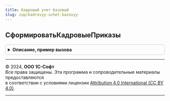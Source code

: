 ```yaml
---
title: Кадровый учет базовый
slug: zup/kadrovyy-uchet-bazovyy
---
```



## СформироватьКадровыеПриказы
<details style="margin: 1em 0; padding: 0.5em; border: 1px solid #ccc; border-radius: 6px;">

<summary style="font-weight: bold; cursor: pointer;">Описание, пример вызова</summary>

```bsl

// Формирует кадровые приказы, при включении ведения кадрового учета документами,
// выполняется в фоновом задании.
//
// Параметры:
//		ПараметрыЗадания - Необходим для поддержки работы длительных операций, для запуска
//							в качестве фонового задания, не используется.
//		АдресВоВременномХранилище - Необходим для поддержки работы длительных операций, для запуска
//							в качестве фонового задания, не используется.
//
Процедура СформироватьКадровыеПриказы(ПараметрыЗадания = Неопределено, АдресВоВременномХранилище = Неопределено) Экспорт
```

Пример вызова
```bsl
КадровыйУчетБазовый.СформироватьКадровыеПриказы(ПараметрыЗадания, АдресВоВременномХранилище);
```
</details>

---

© 2024, **ООО 1С-Софт**  
Все права защищены. Эта программа и сопроводительные материалы предоставляются  
в соответствии с условиями лицензии [Attribution 4.0 International (CC BY 4.0)](https://creativecommons.org/licenses/by/4.0/legalcode).

---
